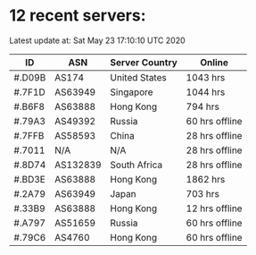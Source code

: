 # 12 recent servers:

Latest update at: Sat May 23 17:10:10 UTC 2020

| ID | ASN | Server Country | Online |
| -- | --- | -------------- | ------ |
| #.D09B | AS174 | United States | 1043 hrs |
| #.7F1D | AS63949 | Singapore | 1044 hrs |
| #.B6F8 | AS63888 | Hong Kong | 794 hrs |
| #.79A3 | AS49392 | Russia | 60 hrs offline |
| #.7FFB | AS58593 | China | 28 hrs offline |
| #.7011 | N/A | N/A | 28 hrs offline |
| #.8D74 | AS132839 | South Africa | 28 hrs offline |
| #.BD3E | AS63888 | Hong Kong | 1862 hrs |
| #.2A79 | AS63949 | Japan | 703 hrs |
| #.33B9 | AS63888 | Hong Kong | 12 hrs offline |
| #.A797 | AS51659 | Russia | 60 hrs offline |
| #.79C6 | AS4760 | Hong Kong | 60 hrs offline |

